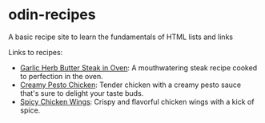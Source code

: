 # odin-recipes
A basic recipe site to learn the fundamentals of HTML lists and links

Links to recipes:
- [Garlic Herb Butter Steak in Oven](https://www.eatwell101.com/garlic-herb-butter-steak-in-oven-recipe): A mouthwatering steak recipe cooked to perfection in the oven.
- [Creamy Pesto Chicken](https://www.eatwell101.com/creamy-pesto-chicken-recipe#recipecardo): Tender chicken with a creamy pesto sauce that's sure to delight your taste buds.
- [Spicy Chicken Wings](https://www.eatwell101.com/spicy-chicken-wings-recipe): Crispy and flavorful chicken wings with a kick of spice.
